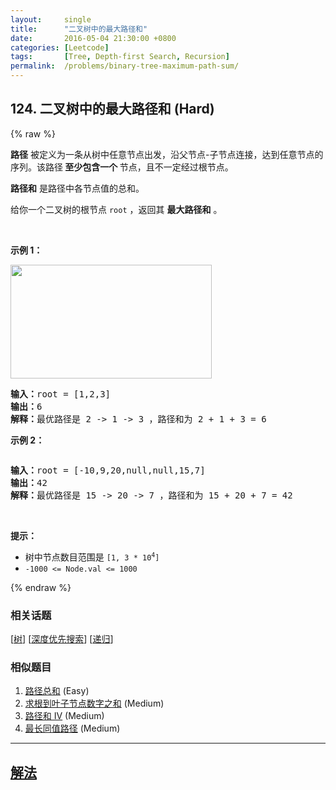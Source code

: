 ```yaml
---
layout:     single
title:      "二叉树中的最大路径和"
date:       2016-05-04 21:30:00 +0800
categories: [Leetcode]
tags:       [Tree, Depth-first Search, Recursion]
permalink:  /problems/binary-tree-maximum-path-sum/
---
```


## 124. 二叉树中的最大路径和 (Hard)

{% raw %}

<p><strong>路径</strong> 被定义为一条从树中任意节点出发，沿父节点-子节点连接，达到任意节点的序列。该路径<strong> 至少包含一个 </strong>节点，且不一定经过根节点。</p>

<p><strong>路径和</strong> 是路径中各节点值的总和。</p>

<p>给你一个二叉树的根节点 <code>root</code> ，返回其 <strong>最大路径和</strong> 。</p>

<p> </p>

<p><strong>示例 1：</strong></p>
<img alt="" src="https://assets.leetcode.com/uploads/2020/10/13/exx1.jpg" style="width: 322px; height: 182px;" />
<pre>
<strong>输入：</strong>root = [1,2,3]
<strong>输出：</strong>6
<strong>解释：</strong>最优路径是 2 -> 1 -> 3 ，路径和为 2 + 1 + 3 = 6</pre>

<p><strong>示例 2：</strong></p>
<img alt="" src="https://assets.leetcode.com/uploads/2020/10/13/exx2.jpg" />
<pre>
<strong>输入：</strong>root = [-10,9,20,null,null,15,7]
<strong>输出：</strong>42
<strong>解释：</strong>最优路径是 15 -> 20 -> 7 ，路径和为 15 + 20 + 7 = 42
</pre>

<p> </p>

<p><strong>提示：</strong></p>

<ul>
	<li>树中节点数目范围是 <code>[1, 3 * 10<sup>4</sup>]</code></li>
	<li><code>-1000 <= Node.val <= 1000</code></li>
</ul>

{% endraw %}

### 相关话题
  [[树](https://github.com/openset/leetcode/tree/master/tag/tree/README.md)]
  [[深度优先搜索](https://github.com/openset/leetcode/tree/master/tag/depth-first-search/README.md)]
  [[递归](https://github.com/openset/leetcode/tree/master/tag/recursion/README.md)]

### 相似题目
  1. [路径总和](/problems/path-sum) (Easy)
  1. [求根到叶子节点数字之和](/problems/sum-root-to-leaf-numbers) (Medium)
  1. [路径和 IV](/problems/path-sum-iv) (Medium)
  1. [最长同值路径](/problems/longest-univalue-path) (Medium)

---

## [解法](https://github.com/openset/leetcode/tree/master/problems/binary-tree-maximum-path-sum)
